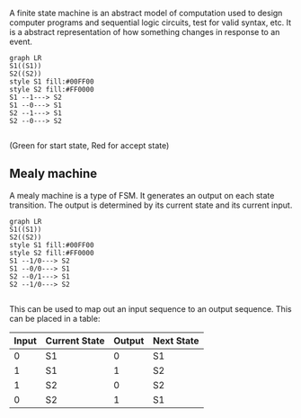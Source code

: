 A finite state machine is an abstract model of computation used to design computer programs and  sequential logic circuits, test for valid syntax, etc. It is a abstract representation of how something changes in response to an event.

```mermaid
graph LR
S1((S1))
S2((S2))
style S1 fill:#00FF00
style S2 fill:#FF0000
S1 --1---> S2
S1 --0---> S1
S2 --1---> S1
S2 --0---> S2


```

(Green for start state, Red for accept state)


## Mealy machine

A mealy machine is a type of FSM. It generates an output on each state transition.
The output is determined by its current state and its current input.

```mermaid
graph LR
S1((S1))
S2((S2))
style S1 fill:#00FF00
style S2 fill:#FF0000
S1 --1/0---> S2
S1 --0/0---> S1
S2 --0/1---> S1
S2 --1/0---> S2


```
This can be used to map out an input sequence to an output sequence.
This can be placed in a table:

| Input | Current State | Output | Next State |
| ----- | ------------- | ------ | ---------- |
| 0     | S1            | 0      | S1         |
| 1     | S1            | 1      | S2         |
| 1     | S2            | 0      | S2         |
| 0     | S2            | 1      | S1         | 
